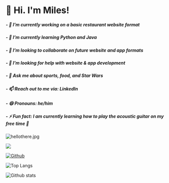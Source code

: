 # 👋 Hi. I'm Miles!

##### - 🔭 I’m currently working on a basic restaurant website format
##### - 🌱 I’m currently learning Python and Java
##### - 👯 I’m looking to collaborate on future website and app formats
##### - 🤔 I’m looking for help with website & app development
##### - 💬 Ask me about sports, food, and Star Wars
##### - 📫 Reach out to me via: LinkedIn
##### - 😄 Pronouns: he/him
##### - ⚡ Fun fact: I am currently learning how to play the acoustic guitar on my free time 🎸 

![hellothere.jpg](https://rushter.com/counter.svg)

![](https://visitor-badge.laobi.icu/badge?page_id=miles-akio.miles-akio)

[![Github](https://img.shields.io/github/followers/miles-akio?label=Follow&style=social)](https://github.com/miles-akio)

![Top Langs](https://github-readme-stats.vercel.app/api/top-langs/?username=miles-akio&theme=tokyonight)

![Github stats](https://github-readme-stats.vercel.app/api?username=miles-akio&theme=dark&show_icons=true)

